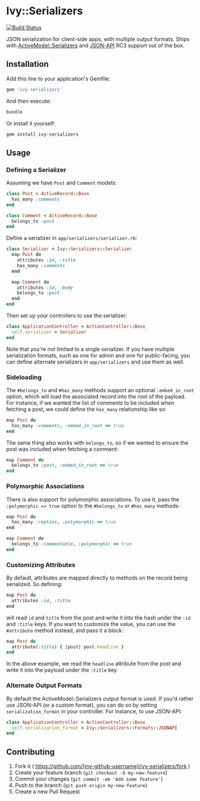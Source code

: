 # Ivy::Serializers

[![Build Status](https://travis-ci.org/IvyApp/ivy-serializers.svg?branch=master)](https://travis-ci.org/IvyApp/ivy-serializers)

JSON serialization for client-side apps, with multiple output formats. Ships
with [ActiveModel::Serializers][ams] and [JSON-API][jsonapi] RC3 support
out of the box.

[ams]: https://github.com/rails-api/active_model_serializers
[jsonapi]: http://jsonapi.org/

## Installation

Add this line to your application's Gemfile:

```ruby
gem 'ivy-serializers'
```

And then execute:

```sh
bundle
```

Or install it yourself:

```sh
gem install ivy-serializers
```

## Usage

### Defining a Serializer

Assuming we have `Post` and `Comment` models:

```ruby
class Post < ActiveRecord::Base
  has_many :comments
end

class Comment < ActiveRecord::Base
  belongs_to :post
end
```

Define a serializer in `app/serializers/serializer.rb`:

```ruby
class Serializer < Ivy::Serializers::Serializer
  map Post do
    attributes :id, :title
    has_many :comments
  end

  map Comment do
    attributes :id, :body
    belongs_to :post
  end
end
```

Then set up your controllers to use the serializer:

```ruby
class ApplicationController < ActionController::Base
  self.serializer = Serializer
end
```

Note that you're not limited to a single serializer. If you have multiple
serialization formats, such as one for admin and one for public-facing, you can
define alternate serializers in `app/serializers` and use them as well.

### Sideloading

The `#belongs_to` and `#has_many` methods support an optional `:embed_in_root`
option, which will load the associated record into the root of the payload. For
instance, if we wanted the list of comments to be included when fetching
a post, we could define the `has_many` relationship like so:

```ruby
map Post do
  has_many :comments, :embed_in_root => true
end
```

The same thing also works with `belongs_to`, so if we wanted to ensure the post
was included when fetching a comment:

```ruby
map Comment do
  belongs_to :post, :embed_in_root => true
end
```

### Polymorphic Associations

There is also support for polymorphic associations. To use it, pass the
`:polymorphic => true` option to the `#belongs_to` or `#has_many` methods:

```ruby
map Post do
  has_many :replies, :polymorphic => true
end

map Comment do
  belongs_to :commentable, :polymorphic => true
end
```

### Customizing Attributes

By default, attributes are mapped directly to methods on the record being
serialized. So defining:

```ruby
map Post do
  attributes :id, :title
end
```

will read `id` and `title` from the post and write it into the hash under the
`:id` and `:title` keys. If you want to customize the value, you can use the
`#attribute` method instead, and pass it a block:

```ruby
map Post do
  attribute(:title) { |post| post.headline }
end
```

In the above example, we read the `headline` attribute from the post and write
it into the payload under the `:title` key.

### Alternate Output Formats

By default the ActiveModel::Serializers output format is used. If you'd rather
use JSON-API (or a custom format), you can do so by setting
`serialization_format` in your controller. For instance, to use JSON-API:

```ruby
class ApplicationController < ActionController::Base
  self.serialization_format = Ivy::Serializers::Formats::JSONAPI
end
```

## Contributing

1. Fork it ( https://github.com/[my-github-username]/ivy-serializers/fork )
2. Create your feature branch (`git checkout -b my-new-feature`)
3. Commit your changes (`git commit -am 'Add some feature'`)
4. Push to the branch (`git push origin my-new-feature`)
5. Create a new Pull Request
